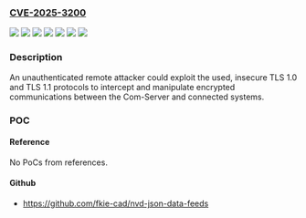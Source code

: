 ### [CVE-2025-3200](https://cve.mitre.org/cgi-bin/cvename.cgi?name=CVE-2025-3200)
![](https://img.shields.io/static/v1?label=Product&message=Com-Server%2020mA&color=blue)
![](https://img.shields.io/static/v1?label=Product&message=Com-Server%20OEM&color=blue)
![](https://img.shields.io/static/v1?label=Product&message=Com-Server%20PoE%203x%20Isolated&color=blue)
![](https://img.shields.io/static/v1?label=Product&message=Com-Server%20UL&color=blue)
![](https://img.shields.io/static/v1?label=Product&message=Com-Server%2B%2B&color=blue)
![](https://img.shields.io/static/v1?label=Version&message=0.0.0%3C%201.60%20&color=brighgreen)
![](https://img.shields.io/static/v1?label=Vulnerability&message=CWE-327%20Use%20of%20a%20Broken%20or%20Risky%20Cryptographic%20Algorithm&color=brighgreen)

### Description

An unauthenticated remote attacker could exploit the used, insecure TLS 1.0 and TLS 1.1 protocols to intercept and manipulate encrypted communications between the Com-Server and connected systems.

### POC

#### Reference
No PoCs from references.

#### Github
- https://github.com/fkie-cad/nvd-json-data-feeds


